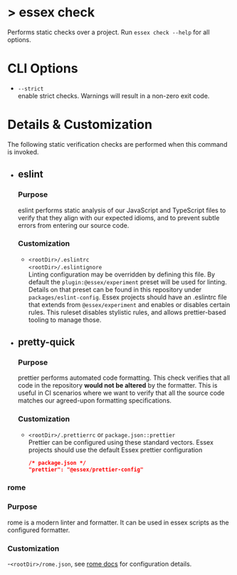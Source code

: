 # > essex check

Performs static checks over a project. Run `essex check --help` for all options.

# CLI Options

- `--strict`<br/> enable strict checks. Warnings will result in a non-zero exit code.

# Details & Customization

The following static verification checks are performed when this command is invoked.

- ## eslint

  ### Purpose

  eslint performs static analysis of our JavaScript and TypeScript files to verify that they align with our expected idioms, and to prevent subtle errors from entering our source code.

  ### Customization

  - `<rootDir>/.eslintrc`<br/>
    `<rootDir>/.eslintignore`<br/>
    Linting configuration may be overridden by defining this file. By default the `plugin:@essex/experiment` preset will be used for linting. Details on that preset can be found in this repository under `packages/eslint-config`. Essex projects should have an .eslintrc file that extends from `@essex/experiment` and enables or disables certain rules. This ruleset disables stylistic rules, and allows prettier-based tooling to manage those.

- ## pretty-quick

  ### Purpose

  prettier performs automated code formatting. This check verifies that all code in the repository **would not be altered** by the formatter. This is useful in CI scenarios where we want to verify that all the source code matches our agreed-upon formatting specifications.

  ### Customization

  - `<rootDir>/.prettierrc` or `package.json::prettier`<br/>
    Prettier can be configured using these standard vectors. Essex projects should use the default Essex prettier configuration

    ```json
    /* package.json */
    "prettier": "@essex/prettier-config"
    ```

### rome

### Purpose

rome is a modern linter and formatter. It can be used in essex scripts as the configured formatter.

### Customization

-`<rootDir>/rome.json`, see [rome docs](https://rome.tools) for configuration details.